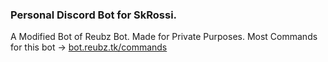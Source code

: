 ### Personal Discord Bot for SkRossi. 

A Modified Bot of Reubz Bot. Made for Private Purposes.
Most Commands for this bot -> [bot.reubz.tk/commands](https://bot.reubz.tk/commands)